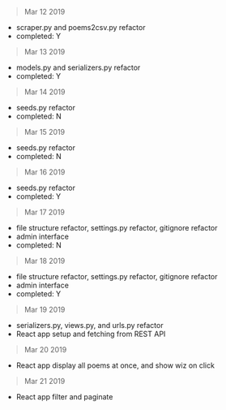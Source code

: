 > Mar 12 2019 
- scraper.py and poems2csv.py refactor 
- completed: Y 

> Mar 13 2019
- models.py and serializers.py refactor  
- completed: Y

> Mar 14 2019 
- seeds.py refactor
- completed: N

> Mar 15 2019
- seeds.py refactor
- completed: N

> Mar 16 2019 
- seeds.py refactor
- completed: Y

> Mar 17 2019 
- file structure refactor, settings.py refactor, gitignore refactor
- admin interface
- completed: N

> Mar 18 2019
- file structure refactor, settings.py refactor, gitignore refactor
- admin interface 
- completed: Y

> Mar 19 2019 
- serializers.py, views.py, and urls.py refactor 
- React app setup and fetching from REST API

> Mar 20 2019
- React app display all poems at once, and show wiz on click

> Mar 21 2019
- React app filter and paginate
